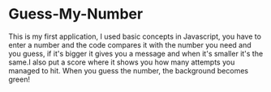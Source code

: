 # Guess-My-Number

This is my first application, I used basic concepts in Javascript, you have to enter a number and the code compares it with the number you need and you guess, if it's bigger it gives you a message and when it's smaller it's the same.I also put a score where it shows you how many attempts you managed to hit. When you guess the number, the background becomes green!
